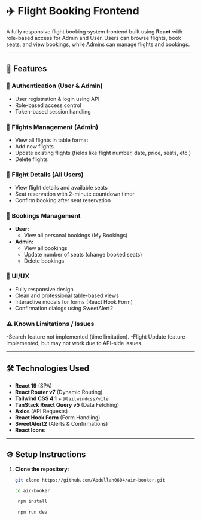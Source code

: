 # ✈️ Flight Booking Frontend

A fully responsive flight booking system frontend built using **React** with role-based access for Admin and User. Users can browse flights, book seats, and view bookings, while Admins can manage flights and bookings.

---

## 🚀 Features

### 🔐 Authentication (User & Admin)

- User registration & login using API
- Role-based access control
- Token-based session handling

### 🛫 Flights Management (Admin)

- View all flights in table format
- Add new flights
- Update existing flights (fields like flight number, date, price, seats, etc.)
- Delete flights

### 👀 Flight Details (All Users)

- View flight details and available seats
- Seat reservation with 2-minute countdown timer
- Confirm booking after seat reservation

### 📜 Bookings Management

- **User:**
  - View all personal bookings (My Bookings)
- **Admin:**
  - View all bookings
  - Update number of seats (change booked seats)
  - Delete bookings

### 🎨 UI/UX

- Fully responsive design
- Clean and professional table-based views
- Interactive modals for forms (React Hook Form)
- Confirmation dialogs using SweetAlert2

### ⚠️ Known Limitations / Issues

-Search feature not implemented (time limitation).
-Flight Update feature implemented, but may not work due to API-side issues.

---

## 🛠️ Technologies Used

- **React 19** (SPA)
- **React Router v7** (Dynamic Routing)
- **Tailwind CSS 4.1** + `@tailwindcss/vite`
- **TanStack React Query v5** (Data Fetching)
- **Axios** (API Requests)
- **React Hook Form** (Form Handling)
- **SweetAlert2** (Alerts & Confirmations)
- **React Icons**

---

## ⚙️ Setup Instructions

1. **Clone the repository:**

   ```bash
   git clone https://github.com/Abdullah0604/air-booker.git

   cd air-booker

    npm install

    npm run dev

   ```
